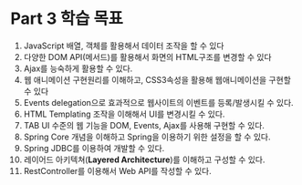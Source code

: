 # Part 3 학습 목표
1. JavaScript 배열, 객체를 활용해서 데이터 조작을 할 수 있다
2. 다양한 DOM API(메서드)를 활용해서 화면의 HTML구조를 변경할 수 있다
3. Ajax를 능숙하게 활용할 수 있다.
4. 웹 애니메이션 구현원리를 이해하고, CSS3속성을 활용해 웹애니메이션을 구현할 수 있다
5. Events delegation으로 효과적으로 웹사이트의 이벤트를 등록/발생시킬 수 있다.
6. HTML Templating 조작을 이해해서 UI를 변경시킬 수 있다.
7. TAB UI 수준의 웹 기능을 DOM, Events, Ajax를 사용해 구현할 수 있다.
8. Spring Core 개념을 이해하고 Spring을 이용하기 위한 설정을 할 수 있다.
9. Spring JDBC를 이용하여 개발할 수 있다.
10. 레이어드 아키텍쳐(**Layered Architecture**)를 이해하고 구성할 수 있다.
11. RestController를 이용해서 Web API를 작성할 수 있다.
